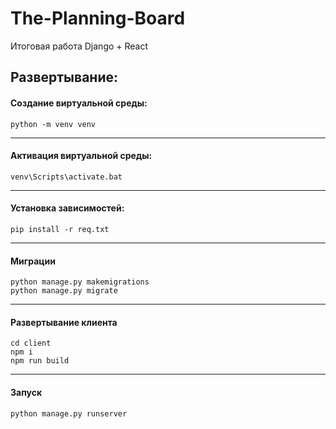 # The-Planning-Board
Итоговая работа Django + React

## Развертывание:

#### Создание виртуальной среды:
```
python -m venv venv
```
---
#### Активация виртуальной среды:
```
venv\Scripts\activate.bat
```
---
#### Установка зависимостей:
```
pip install -r req.txt
```
---
#### Миграции
```
python manage.py makemigrations
python manage.py migrate
```
---
#### Развертывание клиента
```
cd client
npm i
npm run build
```
---
#### Запуск
```
python manage.py runserver
```
